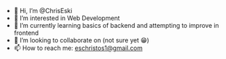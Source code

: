- 👋 Hi, I’m @ChrisEski
- 👀 I’m interested in Web Development
- 🌱 I’m currently learning basics of backend and attempting to improve in frontend 
- 💞️ I’m looking to collaborate on (not sure yet 😁) 
- 📫 How to reach me: eschristos1@gmail.com

<!---
ChrisEski/ChrisEski is a ✨ special ✨ repository because its `README.md` (this file) appears on your GitHub profile.
You can click the Preview link to take a look at your changes.
--->
